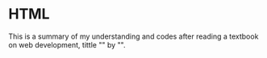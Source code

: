 # HTML
  This is a summary of my understanding and codes after reading a textbook on web development, tittle "" by "". 

